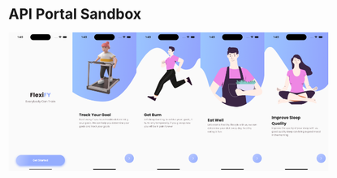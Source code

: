 # API Portal Sandbox
<div style="display: flex;">
    <img src="https://github.com/erikprakoso/fitness_application/blob/master/assets/images/Simulator%20Screenshot%20-%20iPhone%2015%20Pro%20-%202023-10-14%20at%2013.49.04.png" alt="Image" width="25%" height="50%">
    <img src="https://github.com/erikprakoso/fitness_application/blob/master/assets/images/Simulator%20Screenshot%20-%20iPhone%2015%20Pro%20-%202023-10-14%20at%2013.49.08.png" alt="Image" width="25%" height="50%">
    <img src="https://github.com/erikprakoso/fitness_application/blob/master/assets/images/Simulator%20Screenshot%20-%20iPhone%2015%20Pro%20-%202023-10-14%20at%2013.49.10.png" alt="Image" width="25%" height="50%">
    <img src="https://github.com/erikprakoso/fitness_application/blob/master/assets/images/Simulator%20Screenshot%20-%20iPhone%2015%20Pro%20-%202023-10-14%20at%2013.49.12.png" alt="Image" width="25%" height="50%">
    <img src="https://github.com/erikprakoso/fitness_application/blob/master/assets/images/Simulator%20Screenshot%20-%20iPhone%2015%20Pro%20-%202023-10-14%20at%2013.49.15.png" alt="Image" width="25%" height="50%">
</div>